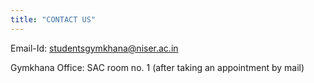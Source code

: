 ```yaml
---
title: "CONTACT US"
---
```

Email-Id: [studentsgymkhana@niser.ac.in](mailto:studentsgymkhana@niser.ac.in)

Gymkhana Office: SAC room no. 1 (after taking an appointment by mail)